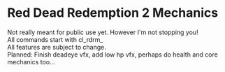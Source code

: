 <h1>Red Dead Redemption 2 Mechanics</h1>
Not really meant for public use yet. However I'm not stopping you!<br>
All commands start with cl_rdrm_<br>
All features are subject to change.<br>
Planned: Finish deadeye vfx, add low hp vfx, perhaps do health and core mechanics too...